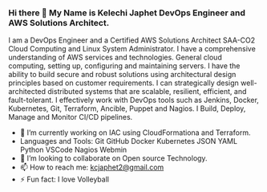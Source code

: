 ### Hi there 👋 My Name is Kelechi Japhet DevOps Engineer and AWS Solutions Architect.

I am a DevOps Engineer and a Certified AWS Solutions Architect SAA-CO2 Cloud Computing and Linux System Administrator. I have a comprehensive understanding of AWS services and technologies. General cloud computing, setting up, configuring and maintaining servers. I have the ability to build secure and robust solutions using architectural design principles based on customer requirements. I can strategically design well-architected distributed systems that are scalable, resilient, efficient, and fault-tolerant.
I effectively work with DevOps tools such as Jenkins, Docker, Kubernetes, Git, Terraform, Ancible, Puppet and Nagios. I Build, Deploy, Manage and Monitor CI/CD pipelines.


- 🔭 I’m currently working on IAC using CloudFormationa and Terraform.
- Languages and Tools:
  Git GitHub Docker Kubernetes JSON YAML Python VSCode Nagios Webmin 
- 👯 I’m looking to collaborate on Open source Technology.
- 📫 How to reach me: kcjaphet2@gmail.com
- ⚡ Fun fact: I love Volleyball

